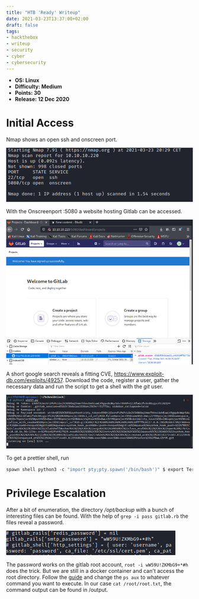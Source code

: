 ```yaml
---
title: "HTB 'Ready' Writeup"
date: 2021-03-23T13:37:00+02:00
draft: false
tags:
- hackthebox
- writeup
- security
- cyber
- cybersecurity
---
```


- **OS: Linux**
- **Difficulty: Medium**
- **Points: 30**
- **Release: 12 Dec 2020**

# Initial Access

Nmap shows an open ssh and onscreen port.

![](../images/htb-ready1.png)

With the Onscreenport <ip>:5080 a website hosting Gitlab can be accessed.

![](../images/htb-ready2.png)

A short google search reveals a fitting CVE, https://www.exploit-db.com/exploits/49257. Download the code, register a user, gather the necessary data and run the script to get a shell with the *git* user.

![](../images/htb-ready3.png)

To get a prettier shell, run 
```python
spawn shell python3 -c "import pty;pty.spawn('/bin/bash')" $ export Term=xterm
```
# Privilege Escalation


After a bit of enumeration, the directory */opt/backup* with a bunch of interesting files can be found. With the help of ```grep -i pass gitlab.rb``` the files reveal a password.

![](../images/htb-ready4.png)

The password works on the gitlab root account, ```root -i wW59U!ZKMbG9+*#h``` does the trick. But we are still in a docker container and can't access the root directory. Follow the [guide](https://betterprogramming.pub/escaping-docker-privileged-containers-a7ae7d17f5a1) and change the ```ps aux``` to whatever command you want to execute. In our case ```cat /root/root.txt```, the command output can be found in /output.

